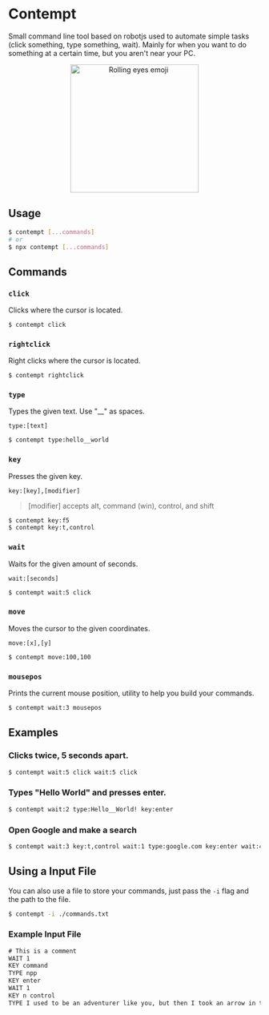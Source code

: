 # Contempt

Small command line tool based on robotjs used to automate simple tasks (click something, type something, wait). Mainly for when you want to do something at a certain time, but you aren't near your PC.

<center>
<img alt="Rolling eyes emoji" src="https://images.emojiterra.com/twitter/v14.0/512px/1f644.png" width="256">
</center>

## Usage

```bash
$ contempt [...commands]
# or
$ npx contempt [...commands]
```

## Commands

### `click`

Clicks where the cursor is located.

```bash
$ contempt click
```

### `rightclick`

Right clicks where the cursor is located.

```bash
$ contempt rightclick
```

### `type`

Types the given text. Use "\_\_" as spaces.

`type:[text]`

```bash
$ contempt type:hello__world
```

### `key`

Presses the given key.

`key:[key],[modifier]`

> [modifier] accepts alt, command (win), control, and shift

```bash
$ contempt key:f5
$ contempt key:t,control
```

### `wait`

Waits for the given amount of seconds.

`wait:[seconds]`

```bash
$ contempt wait:5 click
```

### `move`

Moves the cursor to the given coordinates.

`move:[x],[y]`

```bash
$ contempt move:100,100
```

### `mousepos`

Prints the current mouse position, utility to help you build your commands.

```bash
$ contempt wait:3 mousepos
```

## Examples

### Clicks twice, 5 seconds apart.

```bash
$ contempt wait:5 click wait:5 click
```

### Types "Hello World" and presses enter.

```bash
$ contempt wait:2 type:Hello__World! key:enter
```

### Open Google and make a search

```bash
$ contempt wait:3 key:t,control wait:1 type:google.com key:enter wait:4 type:contempt wait:1 key:enter
```

## Using a Input File

You can also use a file to store your commands, just pass the `-i` flag and the path to the file.

```bash
$ contempt -i ./commands.txt
```

### Example Input File

```txt
# This is a comment
WAIT 1
KEY command
TYPE npp
KEY enter
WAIT 1
KEY n control
TYPE I used to be an adventurer like you, but then I took an arrow in the knee.
```
